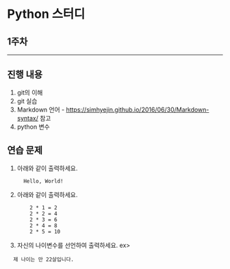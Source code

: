 # Python 스터디

## 1주차

---
## 진행 내용

1. git의 이해
2. git 실습
3. Markdown 언어 - https://simhyejin.github.io/2016/06/30/Markdown-syntax/ 참고
4. python 변수

## 연습 문제

1. 아래와 같이 출력하세요.
    ```
      Hello, World!
    ```

2. 아래와 같이 출력하세요.
    ```
        2 * 1 = 2
        2 * 2 = 4
        2 * 3 = 6
        2 * 4 = 8
        2 * 5 = 10
    ```
3. 자신의 나이변수를 선언하여 출력하세요.
ex>
```
  제 나이는 만 22살입니다.
```
